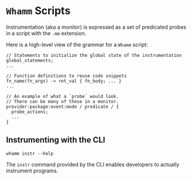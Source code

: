 # `Whamm` Scripts #

Instrumentation (aka a monitor) is expressed as a set of predicated probes in a script with the `.mm` extension.

Here is a high-level view of the grammar for a `Whamm` script:
```
// Statements to initialize the global state of the instrumentation
global_statements;
...

// Function definitions to reuse code snippets
fn_name(fn_args) -> ret_val { fn_body; ... }
...

// An example of what a `probe` would look.
// There can be many of these in a monitor.
provider:package:event:mode / predicate / {
  probe_actions;
  ...
}
```

## Instrumenting with the CLI ##
`whamm instr --help`

The `instr` command provided by the CLI enables developers to actually instrument programs.
